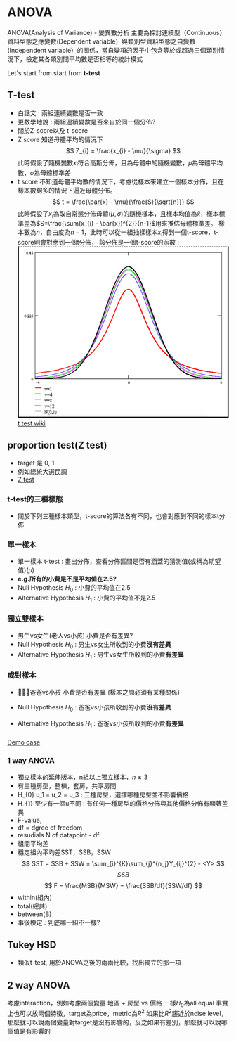 # ANOVA
ANOVA(Analysis of Variance) - 變異數分析
主要為探討連續型（Continuous）資料型態之應變數(Dependent variable）與類別型資料型態之自變數(Independent variable）的關係，當自變項的因子中包含等於或超過三個類別情況下，檢定其各類別間平均數是否相等的統計模式

Let's start from start from **t-test**
## T-test
* 白話文 : 兩組連續變數是否一致
* 更數學地說 : 兩組連續變數是否來自於同一個分佈?
* 關於Z-score以及 t-score
* Z score 知道母體平均的情況下
  $$
  Z_{i} = \frac{x_{i} - \mu}{\sigma}
  $$
  此時假設了隨機變數$x_{i}$符合高斯分佈，且為母體中的隨機變數，$\mu$為母體平均數，$\sigma$為母體標準差
* t score 不知道母體平均數的情況下，考慮從樣本來建立一個樣本分佈，且在樣本數夠多的情況下逼近母體分佈。
  $$
  t = \frac{\bar{x} - \mu}{\frac{S}{\sqrt{n}}}
  $$
  此時假設了$x_{i}$為取自常態分佈母體$(\mu, \sigma)$的隨機樣本，且樣本均值為$\bar{x}$，樣本標準差為$S=\frac{\sum(x_{i} - \bar{x})^{2}}{n-1}$用來推估母體標準差。
  樣本數為$n$，自由度為$n-1$，此時可以從一組抽樣樣本$x_{i}$得到一個t-score，t-score則會對應到一個t分佈，
  該分佈是一個t-score的函數 : 
  <img src='images/ANOVA_2.png'></img>
[t test wiki](https://zh.wikipedia.org/wiki/%E5%AD%B8%E7%94%9Ft%E6%AA%A2%E9%A9%97)
## proportion test(Z test)
* target 是 0, 1
* 例如總統大選民調
* [Z test](https://www.statisticshowto.datasciencecentral.com/z-test/?fbclid=IwAR2fliMjso6O3zpaKyZH-2YqktHP1q1qEEt0-3uBnaVbQiVp32tGy2pHzSk)
### t-test的三種樣態
* 關於下列三種樣本類型，t-score的算法各有不同，也會對應到不同的樣本t分佈
### 單一樣本
* 單一樣本 t-test : 畫出分佈，查看分佈區間是否有涵蓋的猜測值(或稱為期望值)($\mu$)
* **e.g.所有的小費是不是平均值在2.5?**
* Null Hypothesis $H_{0}$ : 小費的平均值在2.5
* Alternative Hypothesis $H_{1}$ : 小費的平均值不是2.5
### 獨立雙樣本
* 男生vs女生(老人vs小孩) 小費是否有差異?
* Null Hypothesis $H_{0}$ : 男生vs女生所收到的小費**沒有差異**
* Alternative Hypothesis $H_{1}$ : 男生vs女生所收到的小費**有差異**
### 成對樣本
* 爸爸vs小孩 小費是否有差異 (樣本之間必須有某種關係)

* Null Hypothesis $H_{0}$ : 爸爸vs小孩所收到的小費**沒有差異**
* Alternative Hypothesis $H_{1}$ : 爸爸vs小孩所收到的小費**有差異**

###

[Demo case](demo/hypothsis_testing/01_tests_with_simulated_datasets.py)

### 1 way ANOVA
* 獨立樣本的延伸版本，n組以上獨立樣本，$n \leq 3$
* 有三種房型，整棟，套房，共享房間
* H_{0} u_1 = u_2 = u_3 : 三種房型，選擇哪種房型並不影響價格
* H_{1} 至少有一個u不同 : 有任何一種房型的價格分佈與其他價格分佈有顯著差異
* F-value,
* df = dgree of freedom 
* resudials N of datapoint - df
* 組間平均差
* 穩定組內平均差SST，SSB，SSW
$$
SST = SSB + SSW = \sum_{i}^{K}\sum_{j}^{n_j}Y_{ij}^{2} - <Y>
$$
$$
SSB
$$
$$
F = \frac{MSB}{MSW} = \frac{SSB/df}{SSW/df}
$$
* within(組內)
* total(總共)
* between(B)
* 事後檢定 : 到底哪一組不一樣?
## Tukey HSD
* 類似t-test, 用於ANOVA之後的兩兩比較，找出獨立的那一項

## 2 way ANOVA
考慮interaction，例如考慮兩個變量 地區 + 房型 vs 價格
一樣$H_0$為all equal
事實上也可以放兩個特徵，target為price，metric為$R^{2}$
如果比$R^{2}$趨近於noise level，那麼就可以說兩個變量對target是沒有影響的，反之如果有差別，那麼就可以說哪個值是有影響的
